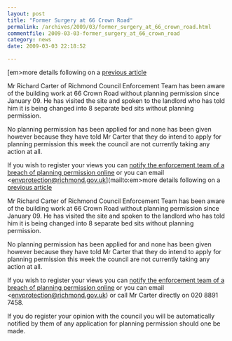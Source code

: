 ```yaml
---
layout: post
title: "Former Surgery at 66 Crown Road"
permalink: /archives/2009/03/former_surgery_at_66_crown_road.html
commentfile: 2009-03-03-former_surgery_at_66_crown_road
category: news
date: 2009-03-03 22:18:52

---
```


[em>more details following on a [previous article](/archives/2009/02/forum_post_66_crown_road_conversion_to_8_bedsits.html)</em>

Mr Richard Carter of Richmond Council Enforcement Team has been aware of the building work at 66 Crown Road without planning permission since January 09. He has visited the site and spoken to the landlord who has told him it is being changed into 8 separate bed sits without planning permission.

No planning permission has been applied for and none has been given however because they have told Mr Carter that they do intend to apply for planning permission this week the council are not currently taking any action at all.

If you wish to register your views you can [notify the enforcement team of a breach of planning permission online](http://forms.richmond.gov.uk/AF3/an/default.aspx/RenderForm/?F.Name=P-QjeQQhbg_) or you can email <envprotection@richmond.gov.uk](mailto:em>more details following on a [previous article](/archives/2009/02/forum_post_66_crown_road_conversion_to_8_bedsits.html)</em>

Mr Richard Carter of Richmond Council Enforcement Team has been aware of the building work at 66 Crown Road without planning permission since January 09. He has visited the site and spoken to the landlord who has told him it is being changed into 8 separate bed sits without planning permission.

No planning permission has been applied for and none has been given however because they have told Mr Carter that they do intend to apply for planning permission this week the council are not currently taking any action at all.

If you wish to register your views you can [notify the enforcement team of a breach of planning permission online](http://forms.richmond.gov.uk/AF3/an/default.aspx/RenderForm/?F.Name=P-QjeQQhbg_) or you can email <envprotection@richmond.gov.uk) or call Mr Carter directly on 020 8891 7458.

If you do register your opinion with the council you will be automatically notified by them of any application for planning permission should one be made.
